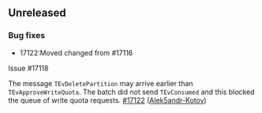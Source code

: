 ## Unreleased

### Bug fixes

* 17122:Moved changed from #17116

Issue #17118

The message `TEvDeletePartition` may arrive earlier than `TEvApproveWriteQuota`. The batch did not send `TEvConsumed` and this blocked the queue of write quota requests. [#17122](https://github.com/ydb-platform/ydb/pull/17122) ([Alek5andr-Kotov](https://github.com/Alek5andr-Kotov))

